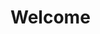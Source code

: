 # Welcome
<!---
    This is a Simple Python bot that enables the users to randomly guess bewteen 1 and 30
# Please dont forget to Star this Repo...
# Thank you
